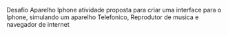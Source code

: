 Desafio Aparelho Iphone
atividade  proposta para criar uma interface para o Iphone, simulando um aparelho Telefonico, Reprodutor de musica e navegador de internet

